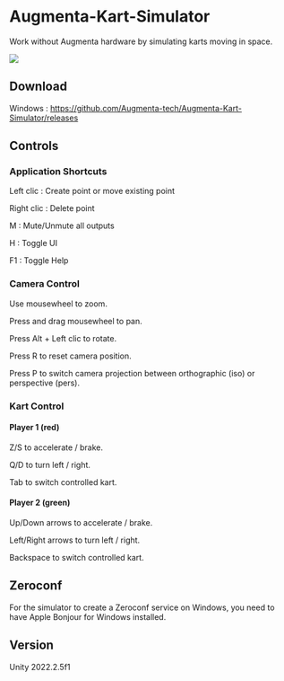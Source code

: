 # Augmenta-Kart-Simulator

Work without Augmenta hardware by simulating karts moving in space.

![](https://github.com/Augmenta-tech/Augmenta-Kart-Simulator/blob/master/Resources/Documentation/AugmentaKartSimulator.gif) 

## Download

Windows : https://github.com/Augmenta-tech/Augmenta-Kart-Simulator/releases

## Controls

### Application Shortcuts

Left clic : Create point or move existing point

Right clic : Delete point

M : Mute/Unmute all outputs

H : Toggle UI

F1 : Toggle Help

### Camera Control

Use mousewheel to zoom.

Press and drag mousewheel to pan.

Press Alt + Left clic to rotate.

Press R to reset camera position.

Press P to switch camera projection between orthographic (iso) or perspective (pers).

### Kart Control

#### Player 1 (red)

Z/S to accelerate / brake.

Q/D to turn left / right.

Tab to switch controlled kart. 

#### Player 2 (green)

Up/Down arrows to accelerate / brake.

Left/Right arrows to turn left / right.

Backspace to switch controlled kart. 

## Zeroconf

For the simulator to create a Zeroconf service on Windows, you need to have Apple Bonjour for Windows installed.

## Version

Unity 2022.2.5f1
